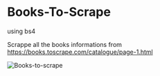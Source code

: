# Books-To-Scrape
using bs4

Scrappe all the books informations from https://books.toscrape.com/catalogue/page-1.html


![Books-to-scrape](https://user-images.githubusercontent.com/42389395/162753552-d2d3bd08-5ea6-4e97-b4a1-f98c6fcc1841.png)
